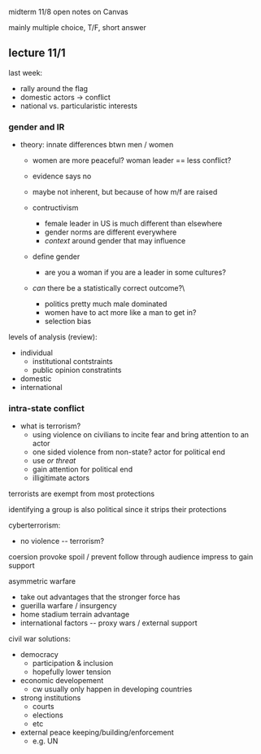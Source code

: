 midterm 11/8 open notes on Canvas

mainly multiple choice, T/F, short answer

## lecture 11/1

last week:
- rally around the flag
- domestic actors -> conflict
- national vs. particularistic interests

### gender and IR

- theory: innate differences btwn men / women
  - women are more peaceful? woman leader == less conflict?
  - evidence says no

  - maybe not inherent, but  because of how m/f are raised
  - contructivism
    - female leader in US is much different than elsewhere
    - gender norms are different everywhere
    - *context* around gender that may influence

  - define gender
    - are you a woman if you are a leader in some cultures?

  - *can* there be a statistically correct outcome?\
    - politics pretty much male dominated
    - women have to act more like a man to get in?
    - selection bias


levels of analysis (review):
- individual
  - institutional contstraints
  - public opinion constratints
- domestic
- international

### intra-state conflict

- what is terrorism?
  - using violence on civilians to incite fear and bring attention to an actor
  - one sided violence from non-state? actor for political end
  - use *or threat*
  - gain attention for political end
  - illigitimate actors

terrorists are exempt from most protections

identifying a group is also political since it strips their protections

cyberterrorism:
  - no violence -- terrorism?

coersion
provoke
spoil / prevent follow through
audience
impress to gain support

asymmetric warfare
- take out advantages that the stronger force has
- guerilla warfare / insurgency
- home stadium terrain advantage
- international factors -- proxy wars / external support

civil war solutions:
- democracy
  - participation & inclusion
  - hopefully lower tension
- economic developement
  - cw usually only happen in developing countries
- strong institutions
  - courts
  - elections
  - etc
- external peace keeping/building/enforcement
  - e.g. UN
